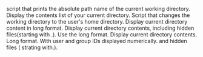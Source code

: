 script that prints the absolute path name of the current working directory.
Display the contents list of your current directory.
Script that changes the working directory to the user's home directory.
Display current directory content in long format.
Display current directory contents, including hidden files(starting with .). Use the long format.
Display current directory contents. Long format. With user and group IDs displayed numerically. and hidden files ( strating with.).
